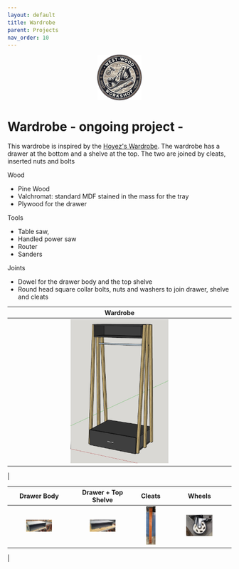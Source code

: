 ```yaml
---
layout: default
title: Wardrobe
parent: Projects
nav_order: 10
---
```

<p align="center"> <img src="../media/www_logo.png" width="20%" height="20%"/> </p>

# Wardrobe - ongoing project -

This wardrobe is inspired by the [Hoyez's Wardrobe](https://www.lairdubois.fr/creations/16546-meuble-penderie.html). The wardrobe has a drawer at the bottom and a shelve at the top. The two are joined by cleats, inserted nuts and bolts

Wood
* Pine Wood
* Valchromat: standard MDF stained in the mass for the tray
* Plywood for the drawer


Tools
* Table saw,
* Handled power saw
* Router
* Sanders


Joints
* Dowel for the drawer body and the top shelve 
* Round head square collar bolts, nuts and washers to join drawer, shelve and cleats


|                                                                 Wardrobe                                                                  |
|:-----------------------------------------------------------------------------------------------------------------------------------------:|
|          [<img alt="image" height="45%" src="/media/Wardrobe.jpg" width="45%"/>](https://garlatti.github.io/media/Wardrobe.jpg)           | 
|      



|                                                                  Drawer Body                                                                   |                                                             Drawer + Top Shelve                                                              |                                                                Cleats                                                                |                                                                Wheels                                                                |
|:----------------------------------------------------------------------------------------------------------------------------------------------:|:--------------------------------------------------------------------------------------------------------------------------------------------:|:------------------------------------------------------------------------------------------------------------------------------------:|:------------------------------------------------------------------------------------------------------------------------------------:|
| [<img alt="image" height="45%" src="/media/Wardrobe_Drawer_Body.jpg" width="45%"/>](https://garlatti.github.io/media/Wardrobe_Drawer_Body.jpg) | [<img alt="image" height="45%" src="/media/Wardrobe_Top_Shelve.jpg" width="45%"/>](https://garlatti.github.io/media/Wardrobe_Top_Shelve.jpg) | [<img alt="image" height="35%" src="/media/Wardrobe_Cleats.jpg" width="35%"/>](https://garlatti.github.io/media/Wardrobe_Cleats.jpg) | [<img alt="image" height="45%" src="/media/Wardrobe_Wheels.jpg" width="45%"/>](https://garlatti.github.io/media/Wardrobe_Wheels.jpg) |
|    